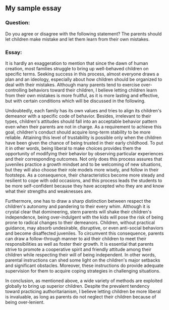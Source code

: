 ## My sample essay

### Question:

Do you agree or disagree with the following statement?
The parents should let children make mistake and let them learn from their own mistakes.

### Essay:

It is hardly an exaggeration to mention that since the dawn of human creation, most families struggle to bring up well-behaved children on specific terms. Seeking success in this process, almost everyone draws a plan and an ideology, especially about how children should be organized to deal with their mistakes. Although many parents tend to exercise over-controlling behaviors toward their children, I believe letting children learn from their own mistakes is more fruitful, as it is more lasting and effective, but with certain conditions which will be discussed in the following.

Undoubtedly, each family has its own values and tries to align its children's demeanor with a specific code of behavior. Besides, irrelevant to their types, children's attitudes should fall into an acceptable behavior pattern even when their parents are not in charge. As a requirement to achieve this goal, children's conduct should acquire long-term stability to be more reliable. Attaining this level of trustability is possible only when the children have been given the chance of being trusted in their early childhood. To put it in other words, being liberal to make choices provides them the opportunity of modifying their behavior by observing particular experiences and their corresponding outcomes. Not only does this process assures that juveniles practice a growth mindset and to be welcoming of new situations, but they will also choose their role models more wisely, and follow in their footsteps. As a consequence, their characteristics become more steady and resilient to cope with odd occasions, and this process leads the students to be more self-confident because they have accepted who they are and know what their strengths and weaknesses are. 

Furthermore, one has to draw a sharp distinction between respect the children's autonomy and pandering to their every whim. Although it is crystal clear that domineering, stern parents will shake their children's independence, being over-indulgent with the kids will pose the risk of being prone to radical changes to their demeanors. Children, without practical guidance, may absorb undesirable, disruptive, or even anti-social behaviors and become disaffected juveniles. To circumvent this consequence,  parents can draw a follow-through manner to aid their children to meet their responsibilities as well as foster their growth. It is essential that parents strive to promote a cooperative spirit and friendly attitude among their children while respecting their will of being independent. In other words, parental instructions can shed some light on the children's major setbacks and significant obstacles. Moreover, these instructions do provide adequate supervision for them to acquire coping strategies in challenging situations.

In conclusion, as mentioned above, a wide variety of methods are exploited globally to bring up superior children. Despite the prevalent tendency toward practicing authoritarianism, I believe letting children be more liberal is invaluable, as long as parents do not neglect their children because of being over-lenient.  
